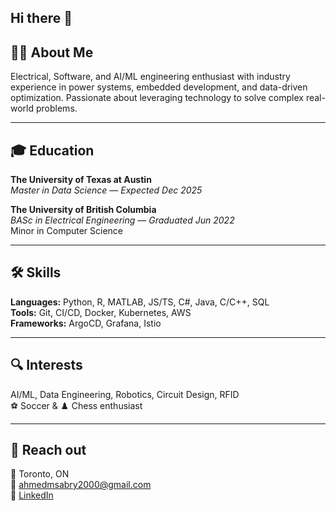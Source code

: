## Hi there 👋

## 🧑‍💻 About Me

Electrical, Software, and AI/ML engineering enthusiast with industry experience in power systems, embedded development, and data-driven optimization. Passionate about leveraging technology to solve complex real-world problems.

---

## 🎓 Education

**The University of Texas at Austin**  
*Master in Data Science* — *Expected Dec 2025*

**The University of British Columbia**  
*BASc in Electrical Engineering* — *Graduated Jun 2022*  
Minor in Computer Science

---

## 🛠️ Skills

**Languages:** Python, R, MATLAB, JS/TS, C#, Java, C/C++, SQL  
**Tools:** Git, CI/CD, Docker, Kubernetes, AWS  
**Frameworks:** ArgoCD, Grafana, Istio

---

## 🔍 Interests

AI/ML, Data Engineering, Robotics, Circuit Design, RFID  
⚽ Soccer & ♟️ Chess enthusiast

---

## 💬 Reach out

📍 Toronto, ON  
📧 ahmedmsabry2000@gmail.com  
🔗 [LinkedIn](https://www.linkedin.com/in/ahmedmsabry/)


<!--
Here are some ideas to get you started:

- 🔭 I’m currently working on ...
- 🌱 I’m currently learning ...
- 👯 I’m looking to collaborate on ...
- 🤔 I’m looking for help with ...
- 💬 Ask me about ...
-->
